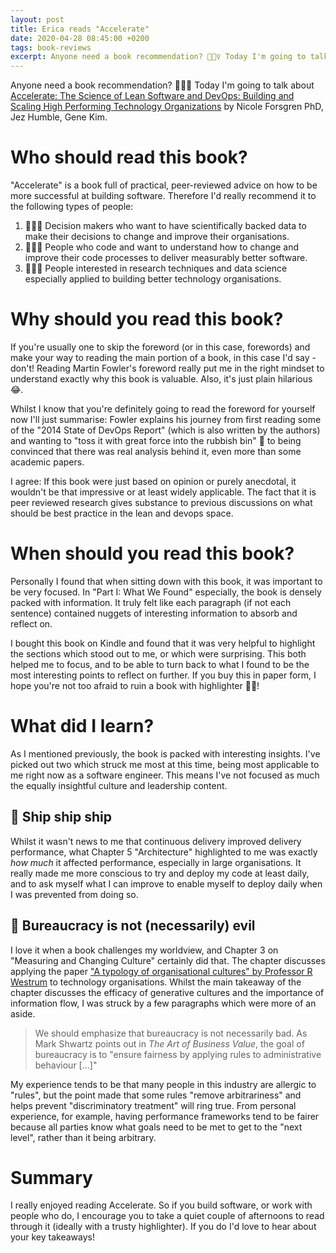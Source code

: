 ```yaml
---
layout: post
title: Erica reads "Accelerate"
date: 2020-04-28 08:45:00 +0200
tags: book-reviews
excerpt: Anyone need a book recommendation? 🙋🏻‍♀️ Today I'm going to talk about Accelerate by Nicole Forsgren PhD, Jez Humble, Gene Kim.
---
```

Anyone need a book recommendation? 🙋🏻‍♀️ Today I'm going to talk about 
[Accelerate: The Science of Lean Software and DevOps: Building and Scaling High Performing Technology Organizations](https://nicolefv.com/book) 
by Nicole Forsgren PhD, Jez Humble, Gene Kim.

# Who should read this book?

"Accelerate" is a book full of practical, peer-reviewed advice on how to be more successful at building software. Therefore I'd really recommend it to the 
following types of people:

1. 👩🏽‍💼 Decision makers who want to have scientifically backed data to make their decisions to change and improve their organisations. 
2. 👩🏻‍💻 People who code and want to understand how to change and improve their code processes to deliver measurably better software.
3. 👩🏾‍🔬 People interested in research techniques and data science especially applied to building better technology organisations.

# Why should you read this book?

If you're usually one to skip the foreword (or in this case, forewords) and make your way to reading the main portion of a book, in this case I'd say - don't! 
Reading Martin Fowler's foreword really put me in the right mindset to understand exactly why this book is valuable. Also, it's just plain hilarious 😂. 

Whilst I know that you're definitely going to read the foreword for yourself now I'll just summarise: Fowler explains his journey from first reading some of the 
"2014 State of DevOps Report" (which is also written by the authors) and wanting to "toss it with great force into the rubbish bin" 🚮 to being convinced that 
there was real analysis behind it, even more than some academic papers.

I agree: If this book were just based on opinion or purely anecdotal, it wouldn't be that impressive or at least widely applicable. The fact that it is 
peer reviewed research gives substance to previous discussions on what should be best practice in the lean and devops space.

# When should you read this book?

Personally I found that when sitting down with this book, it was important to be very focused. In "Part I: What We Found" especially, the book is densely packed 
with information. It truly felt like each paragraph (if not each sentence) contained nuggets of interesting information to absorb and reflect on. 

I bought this book on Kindle and found that it was very helpful to highlight the sections which stood out to me, or which were surprising. This both helped me 
to focus, and to be able to turn back to what I found to be the most interesting points to reflect on further. If you buy this in paper form, I hope you're not 
too afraid to ruin a book with highlighter ✍🏻!

# What did I learn?

As I mentioned previously, the book is packed with interesting insights. I've picked out two which struck me most at this time, being most applicable to me 
right now as a software engineer. This means I've not focused as much the equally insightful culture and leadership content.

## 🚢 Ship ship ship

Whilst it wasn't news to me that continuous delivery improved delivery performance, what Chapter 5 "Architecture" highlighted to me was exactly _how much_ it 
affected performance, especially in large organisations. It really made me more conscious to try and deploy my code at least daily, and to ask myself what I can 
improve to enable myself to deploy daily when I was prevented from doing so.

## 👿 Bureaucracy is not (necessarily) evil

I love it when a book challenges my worldview, and Chapter 3 on "Measuring and Changing Culture" certainly did that. The chapter discusses applying the paper 
["A typology of organisational cultures" by Professor R Westrum](https://qualitysafety.bmj.com/content/13/suppl_2/ii22) to technology organisations. Whilst the 
main takeaway of the chapter discusses the efficacy of generative cultures and the importance of information flow, I was struck by a few paragraphs which were 
more of an aside.

> We should emphasize that bureaucracy is not necessarily bad. As Mark Shwartz points out in _The Art of Business Value_, the goal of bureaucracy is to 
> "ensure fairness by applying rules to administrative behaviour [...]"

My experience tends to be that many people in this industry are allergic to "rules", but the point made that some rules "remove arbitrariness" and helps prevent 
"discriminatory treatment" will ring true. From personal experience, for example, having performance frameworks tend to be fairer because all parties know what 
goals need to be met to get to the "next level", rather than it being arbitrary.

# Summary

I really enjoyed reading Accelerate. So if you build software, or work with people who do, I encourage you to take a quiet couple of afternoons to read through 
it (ideally with a trusty highlighter). If you do I'd love to hear about your key takeaways!
